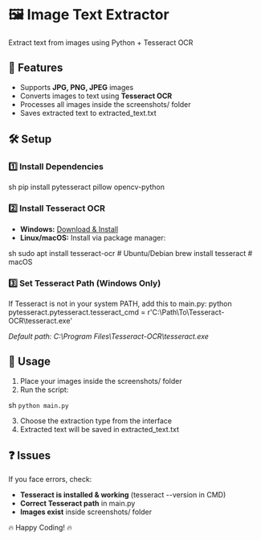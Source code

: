 # 🖼️ Image Text Extractor
Extract text from images using Python + Tesseract OCR

## 🚀 Features
- Supports **JPG, PNG, JPEG** images
- Converts images to text using **Tesseract OCR**
- Processes all images inside the screenshots/ folder
- Saves extracted text to extracted_text.txt

## 🛠️ Setup
### 1️⃣ Install Dependencies
sh
pip install pytesseract pillow opencv-python


### 2️⃣ Install Tesseract OCR
- **Windows:** [Download & Install](https://github.com/UB-Mannheim/tesseract/wiki)
- **Linux/macOS:** Install via package manager:
  
sh
  sudo apt install tesseract-ocr  # Ubuntu/Debian
  brew install tesseract          # macOS


### 3️⃣ Set Tesseract Path (Windows Only)
If Tesseract is not in your system PATH, add this to main.py:
python
pytesseract.pytesseract.tesseract_cmd = r'C:\Path\To\Tesseract-OCR\tesseract.exe'

_Default path: C:\Program Files\Tesseract-OCR\tesseract.exe_

## 📂 Usage
1. Place your images inside the screenshots/ folder
2. Run the script:
   
sh
   `python main.py`

3. Choose the extraction type from the interface
4. Extracted text will be saved in extracted_text.txt

## ❓ Issues
If you face errors, check:
- **Tesseract is installed & working** (tesseract --version in CMD)
- **Correct Tesseract path** in main.py
- **Images exist** inside screenshots/ folder

🔥 Happy Coding! 🔥
